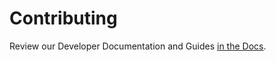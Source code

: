 # Contributing

Review our Developer Documentation and Guides [in the Docs](https://nodestream-proj.github.io/docs/docs/category/developer-reference/).
